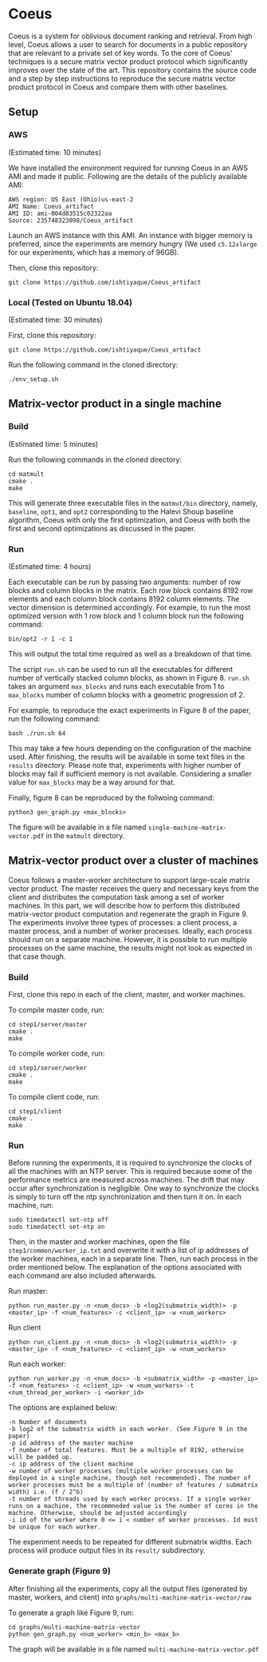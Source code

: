 # Coeus

Coeus is a system for oblivious document ranking and retrieval. From high level, Coeus allows a user to search for documents in a public repository that are relevant to a private set of key words. To the core of Coeus' techniques is a secure matrix vector product protocol which significantly improves over the state of the art. This repository contains the source code and a step by step instructions to reproduce the secure matrix vector product protocol in Coeus and compare them with other baselines.

## Setup

### AWS

(Estimated time: 10 minutes)

We have installed the environment required for running Coeus in an AWS AMI and made it public. Following are the details of the publicly available AMI:


    AWS region: US East (Ohio)us-east-2
    AMI Name: Coeus_artifact
    AMI ID: ami-004d83515c02322aa
    Source: 235748323098/Coeus_artifact

Launch an AWS instance with this AMI. An instance with bigger memory is preferred, since the experiments are memory hungry (We used <code>c5.12xlarge</code> for our experiments, which has a memory of 96GB). 

Then, clone this repository:

    git clone https://github.com/ishtiyaque/Coeus_artifact

### Local (Tested on Ubuntu 18.04)

(Estimated time: 30 minutes)

First, clone this repository:

    git clone https://github.com/ishtiyaque/Coeus_artifact
    
Run the following command in the cloned directory:

    ./env_setup.sh

## Matrix-vector product in a single machine

### Build

(Estimated time: 5 minutes)

Run the following commands in the cloned directory:

    cd matmult
    cmake .
    make
    
This will generate three executable files in the <code>matmut/bin</code> directory, namely, <code>baseline</code>, <code>opt1</code>, and <code>opt2</code> corresponding to the Halevi Shoup baseline algorithm, Coeus with only the first optimization, and Coeus with both the first and second optimizations as discussed in the paper.

### Run

(Estimated time: 4 hours)

Each executable can be run by passing two arguments: number of row blocks and column blocks in the matrix. Each row block contains 8192 row elements and each column block contains 8192 column elements. The vector dimension is determined accordingly. For example, to run the most optimized version with 1 row block and 1 column block run the following command:

    bin/opt2 -r 1 -c 1
    
This will output the total time required as well as a breakdown of that time.

The script <code>run.sh</code> can be used to run all the executables for different number of vertically stacked column blocks, as shown in Figure 8. <code>run.sh</code> takes an argument <code>max_blocks</code> and runs each executable from 1 to <code>max_blocks</code> number of column blocks with a geometric progression of 2.

For example, to reproduce the exact experiments in Figure 8 of the paper, run the following command:

    bash ./run.sh 64
 
This may take a few hours depending on the configuration of the machine used. After finishing, the results will be available in some text files in the <code>results</code> directory. Please note that, experiments with higher number of blocks may fail if sufficient memory is not available. Considering a smaller value for <code>max_blocks</code> may be a way around for that.

Finally, figure 8 can be reproduced by the follwoing command:

    python3 gen_graph.py <max_blocks>
    
The figure will be available in a file named <code>single-machine-matrix-vector.pdf</code> in the <code>matmult</code> directory.

## Matrix-vector product over a cluster of machines

Coeus follows a master-worker architecture to support large-scale matrix vector product. The master receives the query and necessary keys from the client and distributes the computation task among a set of worker machines. In this part, we will describe how to perform this distributed matrix-vector product computation and regenerate the graph in Figure 9. The experiments involve three types of processes: a client process, a master process, and a number of worker processes. Ideally, each process should run on a separate machine. However, it is possible to run multiple processes on the same machine, the results might not look as expected in that case though.

### Build
First, clone this repo in each of the client, master, and worker machines.

To compile master code, run:

    cd step1/server/master
    cmake .
    make

To compile worker code, run:

    cd step1/server/worker
    cmake .
    make
    
To compile client code, run:

    cd step1/client
    cmake .
    make


### Run

Before running the experiments, it is required to synchronize the clocks of all the machines with an NTP server. This is required because some of the performance metrics are measured across machines. The drift that may occur after synchronization is negligible. One way to synchronize the clocks is simply to turn off the ntp synchronization and then turn it on. In each machine, run:

    sudo timedatectl set-ntp off
    sudo timedatectl set-ntp on
    
Then, in the master and worker machines, open the file <code>step1/common/worker_ip.txt</code> and overwrite it with a list of ip addresses of the worker machines, each in a separate line. Then, run each process in the order mentioned below. The explanation of the options associated with each command are also included afterwards.

Run master:

    python run_master.py -n <num_docs> -b <log2(submatrix_width)> -p <master_ip> -f <num_features> -c <client_ip> -w <num_workers>
    
Run client

    python run_client.py -n <num_docs> -b <log2(submatrix_width)> -p <master_ip> -f <num_features> -c <client_ip> -w <num_workers>
    
Run each worker:

    python run_worker.py -n <num_docs> -b <submatrix_width> -p <master_ip> -f <num_features> -c <client_ip> -w <num_workers> -t <num_thread_per_worker> -i <worker_id>
    
The options are explained below:

    -n Number of documents
    -b log2 of the submatrix width in each worker. (See Figure 9 in the paper)
    -p id address of the master machine
    -f number of total features. Must be a multiple of 8192, otherwise will be padded up.
    -c ip address of the client machine
    -w number of worker processes (multiple worker processes can be deployed in a single machine, though not recommended). The number of worker processes must be a multiple of (number of features / submatrix width) i.e. (f / 2^b)
    -t number of threads used by each worker process. If a single worker runs on a machine, the recommneded value is the number of cores in the machine. Otherwise, should be adjusted accordingly
    -i id of the worker where 0 <= i < number of worker processes. Id must be unique for each worker.

The experiment needs to be repeated for different submatrix widths. Each process will produce output files in its <code>result/</code> subdirectory.

### Generate graph (Figure 9)

After finishing all the experiments, copy all the output files (generated by master, workers, and client) into <code>graphs/multi-machine-matrix-vector/raw</code>

To generate a graph like Figure 9, run:

    cd graphs/multi-machine-matrix-vector
    python gen_graph.py <num_worker> <min_b> <max_b>

The graph will be available in a file named <code>multi-machine-matrix-vector.pdf</code>
